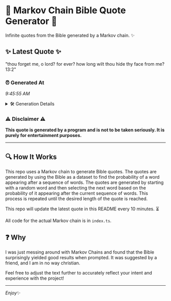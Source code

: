 # 📖 Markov Chain Bible Quote Generator 📖

Infinite quotes from the Bible generated by a Markov chain. ✨

## ✨ Latest Quote ✨
"thou forget me, o lord? for ever? how long wilt thou hide thy face from me? 13:2"

### ⏰ Generated At
*9:45:55 AM*

<details>
    <summary>🛠️ Generation Details</summary>
    <p>
        <strong>🌱 Seed:</strong> thou<br>
        <strong>🔄 Iterations:</strong> 16<br>
        <strong>📜 Context History:</strong><br>[ thou ]: forget<br>[ thou, forget ]: me,<br>[ thou, forget, me, ]: o<br>[ thou, forget, me,, o ]: lord?<br>[ thou, forget, me,, o, lord? ]: for<br>[ thou, forget, me,, o, lord?, for ]: ever?<br>[ forget, me,, o, lord?, for, ever? ]: how<br>[ me,, o, lord?, for, ever?, how ]: long<br>[ o, lord?, for, ever?, how, long ]: wilt<br>[ lord?, for, ever?, how, long, wilt ]: thou<br>[ for, ever?, how, long, wilt, thou ]: hide<br>[ ever?, how, long, wilt, thou, hide ]: thy<br>[ how, long, wilt, thou, hide, thy ]: face<br>[ long, wilt, thou, hide, thy, face ]: from<br>[ wilt, thou, hide, thy, face, from ]: me?<br>[ thou, hide, thy, face, from, me? ]: 13:2<br>
    </p>
</details>

### ⚠️ Disclaimer ⚠️
**This quote is generated by a program and is not to be taken seriously. It is purely for entertainment purposes.**

---

## 🔍 How It Works

This repo uses a Markov chain to generate Bible quotes. The quotes are generated by using the Bible as a dataset to find the probability of a word appearing after a sequence of words. The quotes are generated by starting with a random word and then selecting the next word based on the probability of it appearing after the current sequence of words. This process is repeated until the desired length of the quote is reached.

This repo will update the latest quote in this README every 10 minutes. ⏳

All code for the actual Markov chain is in `index.ts`.

## ❓ Why

I was just messing around with Markov Chains and found that the Bible surprisingly yielded good results when prompted. 
It was suggested by a friend, and I am in no way christian.

Feel free to adjust the text further to accurately reflect your intent and experience with the project!

---

*Enjoy*✨
